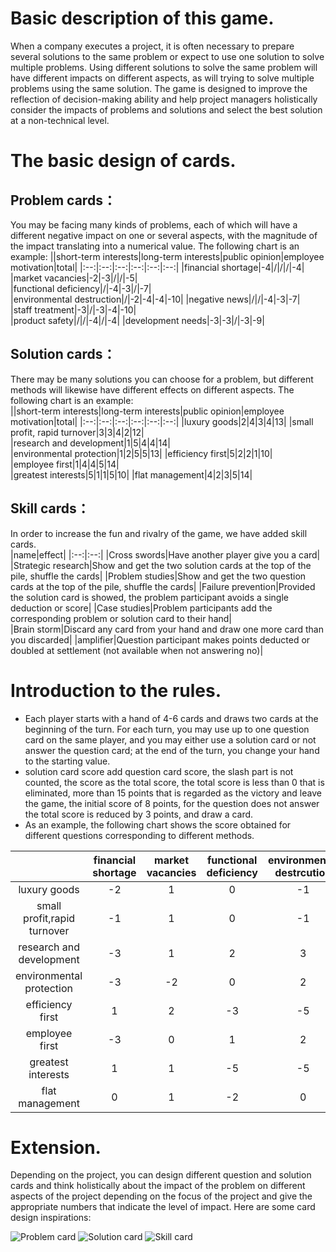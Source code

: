 # Basic description of this game.  
When a company executes a project, it is often necessary to prepare several solutions to the same problem or expect to use one solution to solve multiple problems. Using different solutions to solve the same problem will have different impacts on different aspects, as will trying to solve multiple problems using the same solution. The game is designed to improve the reflection of decision-making ability and help project managers holistically consider the impacts of problems and solutions and select the best solution at a non-technical level.

# The basic design of cards.
## Problem cards：
You may be facing many kinds of problems, each of which will have a different negative impact on one or several aspects, with the magnitude of the impact translating into a numerical value. The following chart is an example:
||short-term interests|long-term interests|public opinion|employee motivation|total|
|:--:|:--:|:--:|:--:|:--:|:--:|
|financial shortage|-4|/|/|/|-4|
|market vacancies|-2|-3|/|/|-5|  
|functional deficiency|/|-4|-3|/|-7|  
|environmental destruction|/|-2|-4|-4|-10|
|negative news|/|/|-4|-3|-7|  
|staff treatment|-3|/|-3|-4|-10|  
|product safety|/|/|-4|/|-4| 
|development needs|-3|-3|/|-3|-9|  

## Solution cards：
There may be many solutions you can choose for a problem, but different methods will likewise have different effects on different aspects. The following chart is an example:  
||short-term interests|long-term interests|public opinion|employee motivation|total|
|:--:|:--:|:--:|:--:|:--:|:--:|
|luxury goods|2|4|3|4|13|
|small profit, rapid turnover|3|3|4|2|12|  
|research and development|1|5|4|4|14|  
|environmental protection|1|2|5|5|13|
|efficiency first|5|2|2|1|10|  
|employee first|1|4|4|5|14|  
|greatest interests|5|1|1|5|10| 
|flat management|4|2|3|5|14|


## Skill cards：
In order to increase the fun and rivalry of the game, we have added skill cards.  
|name|effect|
|:--:|:--:|
|Cross swords|Have another player give you a card|
|Strategic research|Show and get the two solution cards at the top of the pile, shuffle the cards|
|Problem studies|Show and get the two question cards at the top of the pile, shuffle the cards|
|Failure prevention|Provided the solution card is showed, the problem participant avoids a single deduction or score|
|Case studies|Problem participants add the corresponding problem or solution card to their hand|  
|Brain storm|Discard any card from your hand and draw one more card than you discarded|
|amplifier|Question participant makes points deducted or doubled at settlement (not available when not answering no)|

# Introduction to the rules.
- Each player starts with a hand of 4-6 cards and draws two cards at the beginning of the turn. For each turn, you may use up to one question card on the same player, and you may either use a solution card or not answer the question card; at the end of the turn, you change your hand to the starting value.
- solution card score add question card score, the slash part is not counted, the score as the total score, the total score is less than 0 that is eliminated, more than 15 points that is regarded as the victory and leave the game, the initial score of 8 points, for the question does not answer the total score is reduced by 3 points, and draw a card.
- As an example, the following chart shows the score obtained for different questions corresponding to different methods.
  
||financial shortage|market vacancies|functional deficiency|environmental destrcution|negative news|staff Treatment|product safety|development needs| 
|:--:|:--:|:--:|:--:|:--:|:--:|:--:|:--:|:--:|  
|luxury goods|-2|1|0|-1|0|-1|-1|1|  
|small profit,rapid turnover|-1|1|0|-1|-1|-1|0|-1|  
|research and development|-3|1|2|3|1|-1|0|1|
|environmental protection|-3|-2|0|2|3|1|1|-1|
|efficiency first|1|2|-3|-5|-4|-2|-2|-1|
|employee first|-3|0|1|2|3|0|0|1|
|greatest interests|1|1|-5|-5|-3|-1|-3|0|
|flat management|0|1|-2|0|1|2|-1|2|

# Extension.
Depending on the project, you can design different question and solution cards and think holistically about the impact of the problem on different aspects of the project depending on the focus of the project and give the appropriate numbers that indicate the level of impact. Here are some card design inspirations:  

![Problem card](https://github.com/KumaLuo/COMP6250_2023_Toolkit_Tutorial4Group1/blob/main/problem%20card.jpg) ![Solution card](https://github.com/KumaLuo/COMP6250_2023_Toolkit_Tutorial4Group1/blob/main/solution%20card.jpg) ![Skill card](https://github.com/KumaLuo/COMP6250_2023_Toolkit_Tutorial4Group1/blob/main/skill%20card.jpg)
